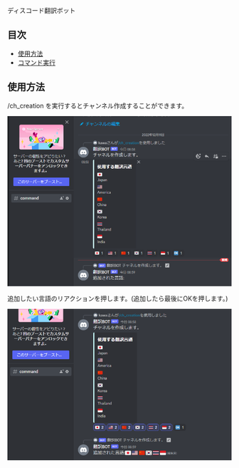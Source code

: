 ディスコード翻訳ボット

## 目次
- [使用方法](#usage)
- [コマンド実行](#com)

<h2 id="usage">使用方法</h2>

<p id = "com">/ch_creation を実行するとチャンネル作成することができます。</p>
<img alt="チャンネル作成コマンド" src="img/createcommand1.png" />
<p>追加したい言語のリアクションを押します。(追加したら最後にOKを押します。)</p>
<img alt="チャンネル作成コマンド" src="img/createcommand2.png" />
